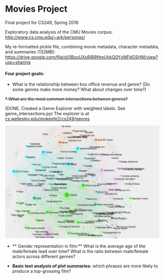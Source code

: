 # Movies Project
Final project for CS249, Spring 2016

Exploratory data analysis of the CMU Movies corpus: [http://www.cs.cmu.edu/~ark/personas/
](http://)

My re-formatted pickle file, combining movie metadata, character metadata, and summaries (132MB): 
[https://drive.google.com/file/d/0BzuUXoRjB9NreUhkQ0YxMFdGSHM/view?usp=sharing ](http://)

#### Four project goals:

* What is the relationship between box office revenue and genre? (Do some genres make more money? What about changes over time?)

~~* What are the most common intersections between genres?~~

(DONE. Created a Genre Explorer with weighted labels. See genre_intersections.py)
The explorer is at [cs.wellesley.edu/mokeefe2/cs249/genres]()

![image](genre_explorer.jpg)

* ** Gender representation in film:** What is the average age of the male/female lead over time? What is the ratio between male/female actors across different genres? 

* **Basic text analysis of plot summaries:** which phrases are more likely to produce a top-grossing film? 
